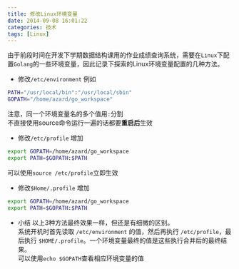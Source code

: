 ```yaml
---
title: 修改Linux环境变量
date: 2014-09-08 16:01:22
categories: 技术
tags: [Linux]
---
```

由于前段时间在开发下学期数据结构课用的作业成绩查询系统，需要在`Linux`下配置`Golang`的一些环境变量，因此记录下探索的Linux环境变量配置的几种方法。
<!-- more -->


* 修改`/etc/environment`
例如
``` bash
PATH="/usr/local/bin":"/usr/local/sbin"
GOPATH="/home/azard/go_workspace"
```
注意，同一个环境变量名的多个值用`:`分割  
不直接使用source命令运行一遍的话都要**重启后**生效


* 修改`/etc/profile`
增加
``` bash
export GOPATH=/home/azard/go_workspace
export PATH=$GOPATH:$PATH
```
可以使用`source /etc/profile`立即生效


* 修改`$Home/.profile`
增加
``` bash
export GOPATH=/home/azard/go_workspace
export PATH=$GOPATH:$PATH
```


* 小结
以上3种方法最终效果一样，但还是有细微的区别。  
系统开机时首先读取 `/etc/environment` 的值，然后再执行 `/etc/profile`，最后执行 `$HOME/.profile`。一个环境变量最终的值是这些执行合并后的最终结果。  
可以使用`echo $GOPATH`查看相应环境变量的值
